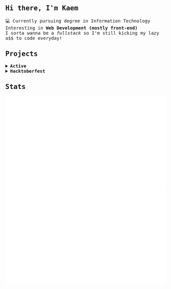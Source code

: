 <samp>

## Hi there, I'm Kaem

💻 Currently pursuing degree in Information Technology <br/>
Interesting in <b>Web Development (mostly front-end)</b> <br/>
I sorta wanna be a <i>fullstack</i> so I'm still kicking my lazy a$$ to code everyday!

## Projects

<details><summary><strong>Active</strong></summary>

- [Magic 8 Ball](https://github.com/santhitak/magic-8-ball)

</details>

<details><summary><strong>Hacktoberfest</strong></summary>

- [HelloAny](https://github.com/santhitak/HelloAny)
- [Multilink Opener](https://github.com/santhitak/multilink-opener)

</details>

## Stats
</samp>

![](https://github.com/santhitak/github-stats-transparent/blob/output/generated/languages.svg)
![](https://raw.githubusercontent.com/santhitak/github-stats-transparent/output/generated/overview.svg)
